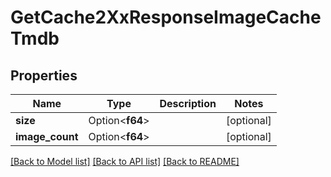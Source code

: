 # GetCache2XxResponseImageCacheTmdb

## Properties

Name | Type | Description | Notes
------------ | ------------- | ------------- | -------------
**size** | Option<**f64**> |  | [optional]
**image_count** | Option<**f64**> |  | [optional]

[[Back to Model list]](../README.md#documentation-for-models) [[Back to API list]](../README.md#documentation-for-api-endpoints) [[Back to README]](../README.md)


